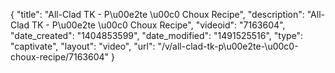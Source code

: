 {
    "title": "All-Clad TK - P\u00e2te \u00c0 Choux Recipe",
    "description": "All-Clad TK - P\u00e2te \u00c0 Choux Recipe",
    "videoid": "7163604",
    "date_created": "1404853599",
    "date_modified": "1491525516",
    "type": "captivate",
    "layout": "video",
    "url": "\/v\/all-clad-tk-p\u00e2te-\u00c0-choux-recipe\/7163604"
}
